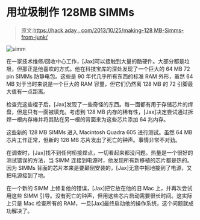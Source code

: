 # 用垃圾制作 128MB SIMMs

> 原文:[https://hack aday . com/2013/10/25/making-128 MB-Simms-from-junk/](https://hackaday.com/2013/10/25/making-128mb-simms-from-junk/)

![simm](../Images/2925ad85bee393d8ec82a7daddaa31f3.png)

在一家技术维修/回收中心工作，[Jax]可以接触到大量的酷硬件。大部分都是垃圾，但那正是他喜欢的方式。他在科技宝库的深处发现了一个巨大的 64 MB 72 pin SIMMs 防静电包。这些是 90 年代几乎所有东西的标准 RAM 外形，虽然 64 MB 对于当时来说是一个巨大的 RAM 容量，但它们仍然离 128 MB 的 72 引脚最大值有一点距离。

检查完这些棍子后，[Jax]发现了一些奇怪的东西。每一面都有用于存储芯片的焊盘，但是只有一面被填充。考虑到 128 MB 内存的稀有性，[Jax]决定尝试通过拆焊一根内存棒并将其贴在另一根的背面来为这些芯片添加 64 兆内存。

这些新的 128 MB SIMMs 进入 Macintosh Quadra 605 进行测试。虽然 64 MB 芯片工作正常，但新的 128 MB 芯片发出了死亡的钟声。事情非常不对劲。

在调查时，[Jax]找不到任何桥接焊点，一切看起来都没问题。热量是一个很好的测试错误的方法，当 SIMM 连接到电源时，他发现所有新移植的芯片都是热的。因为 SIMMs 背面的芯片本来是要颠倒安装的，[Jax]无意中把地接到了电源，又把电源接到了地。

在一个新的 SIMM 上修复他的错误，[Jax]把它放在他的旧 Mac 上，并再次尝试用这些 SIMM 引导。没有死亡的钟声，但用这些芯片启动需要很长时间。这实际上只是 Mac 检查所有的 RAM，一旦[Jax]最终启动他的操作系统，这个问题就成功解决了。